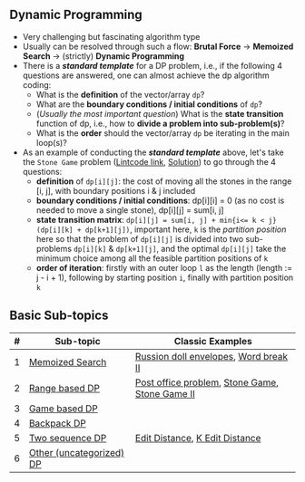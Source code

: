**Dynamic Programming**
---
* Very challenging but fascinating algorithm type
* Usually can be resolved through such a flow: **Brutal Force** -> **Memoized Search** -> (strictly) **Dynamic Programming**
* There is a ***standard template*** for a DP problem, i.e., if the following 4 questions are answered, one can almost achieve the dp algorithm coding:
    * What is the **definition** of the vector/array `dp`?
    * What are the **boundary conditions / initial conditions** of `dp`?
    * (*Usually the most important question*) What is the **state transition** function of dp, i.e., how to **divide a problem into sub-problem(s)**? 
    * What is the **order** should the vector/array `dp` be iterating in the main loop(s)?
* As an example of conducting the ***standard template*** above, let's take the `Stone Game` problem ([Lintcode link](https://www.lintcode.com/problem/stone-game/description), [Solution](range_based_dp/stone_game.cpp)) to go through the 4 questions:
    * **definition** of `dp[i][j]`: the cost of moving all the stones in the range [i, j], with boundary positions i & j included
    * **boundary conditions / initial conditions**: dp[i][i] = 0 (as no cost is needed to move a single stone), dp[i][j] = sum[i, j]
    * **state transition matrix**: ``` dp[i][j] = sum[i, j] + min{i<= k < j}(dp[i][k] + dp[k+1][j]) ```, important here, `k` is the *partition position* here so that the problem of `dp[i][j]` is divided into two sub-problems `dp[i][k]` & `dp[k+1][j]`, and the optimal `dp[i][j]` take the minimum choice among all the feasible partition positions of `k`
    * **order of iteration**: firstly with an outer loop `l` as the length (length := j - i + 1), following by starting position `i`, finally with partition position `k`

**Basic Sub-topics**
---
| # | Sub-topic | Classic Examples |
|---| --------- | ---------------- |
|1|[Memoized Search](memoized_search/)| [Russion doll envelopes](memoized_search/russian_doll_envelopes.cpp), [Word break II](memoized_search/word_break_ii.cpp)
|2|[Range based DP](range_based_dp/)| [Post office problem](range_based_dp/post_office_problem.cpp), [Stone Game](range_based_dp/stone_game.cpp), [Stone Game II](range_based_dp/stone_game_ii.cpp)
|3|[Game based DP](game_based_dp/)|
|4|[Backpack DP](backpack_questions/)|
|5|[Two sequence DP](two_sequence_dp/)| [Edit Distance](two_sequence_dp/edit_distance.cpp), [K Edit Distance](two_sequence_dp/k_edit_distance.cpp)
|6| [Other (uncategorized) DP](other_uncategorized_dp/)|